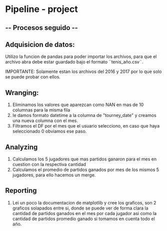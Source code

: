 # Pipeline - project

##  -- Procesos seguido --

## Adquisicion de datos: 

Utilizo la funcion de pandas para poder importar los archivos, para que el archivo abra debe estar guardado bajo el formato ¨tenis_año.csv¨. 

IMPORTANTE: Solamente estan los archivos del 2016 y 2017 por lo que solo se puede probar con ellos. 

## Wranging: 
1) Eliminamos los valores que aparezcan como NAN en mas de 10 columnas para la misma fila
2) le damos formato datetime a la columna de "tourney_date" y creamos una nueva columna con el mes. 
3) Filtramos el DF por el mes que el usuario selecciono, en caso que haya seleccionado 0 obviamos ese paso. 

## Analyzing
1) Calculamos los 5 jugadores que mas partidos ganaron para el mes en cuestion con la respectiva cantidad
2) Calculamos el promedio de partidos ganados por mes de los mismos 5 jugadores, para ello hacemos un merge.

## Reporting
1) Lei un poco la documentacion de matplotlib y cree los graficos, son 2 graficos solapados entre si, donde se puede ver de forma clara la cantidad de partidos ganados en el mes por cada jugador asi como la cantidad de partidos promedio ganado si tomamos en cuenta todo el año.
